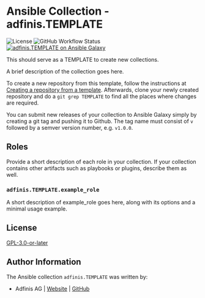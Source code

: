 # Ansible Collection - adfinis.TEMPLATE

![License](https://img.shields.io/github/license/adfinis/ansible-collection-TEMPLATE)
![GitHub Workflow Status](https://img.shields.io/github/actions/workflow/status/adfinis/ansible-collection-TEMPLATE/ansible-lint.yml)
[![adfinis.TEMPLATE on Ansible Galaxy](https://img.shields.io/badge/collection-adfinis.TEMPLATE-blue)](https://galaxy.ansible.com/ui/repo/published/adfinis/TEMPLATE/)


This should serve as a TEMPLATE to create new collections.

A brief description of the collection goes here.

To create a new repository from this template, follow the instructions at [Creating a repository from a template](https://docs.github.com/en/repositories/creating-and-managing-repositories/creating-a-repository-from-a-template).  Afterwards, clone your newly created repository and do a `git grep TEMPLATE` to find all the places where changes are required.

You can submit new releases of your collection to Ansible Galaxy simply by creating a git tag and pushing it to Github. The tag name must consist of `v` followed by a semver version number, e.g. `v1.0.0`.

## Roles

Provide a short description of each role in your collection.  If your collection contains other artifacts such as playbooks or plugins, describe them as well.

### `adfinis.TEMPLATE.example_role`

A short description of example_role goes here, along with its options and a minimal usage example.


## License

[GPL-3.0-or-later](https://github.com/adfinis-sygroup/ansible-collection-TEMPLATE/blob/main/LICENSE)

## Author Information

The Ansible collection `adfinis.TEMPLATE` was written by:

* Adfinis AG | [Website](https://www.adfinis.com/) | [GitHub](https://github.com/adfinis)

